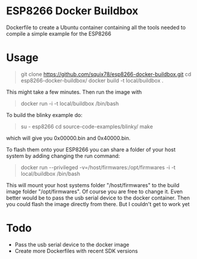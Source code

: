 ESP8266 Docker Buildbox
=======================

Dockerfile to create a Ubuntu container containing all the tools needed to compile a simple example for the ESP8266

Usage
=====

> git clone https://github.com/squix78/esp8266-docker-buildbox.git
> cd esp8266-docker-buildbox/
> docker build -t local/buildbox .

This might take a few minutes. Then run the image with

> docker run -i -t local/buildbox /bin/bash

To build the blinky example do:

> su - esp8266
> cd source-code-examples/blinky/
> make

which will give you 0x00000.bin and 0x40000.bin.

To flash them onto your ESP8266 you can share a folder of your host system by adding changing the run command:

> docker run --privileged -v=/host/firmwares:/opt/firmwares -i -t local/buildbox /bin/bash

This will mount your host systems folder "/host/firmwares" to the build image folder "/opt/firmwares". Of course you are free to change it. Even better would be to pass the usb serial device to the docker container. Then you could flash the image directly from there. But I couldn't get to work yet

Todo
====
- Pass the usb serial device to the docker image
- Create more Dockerfiles with recent SDK versions
